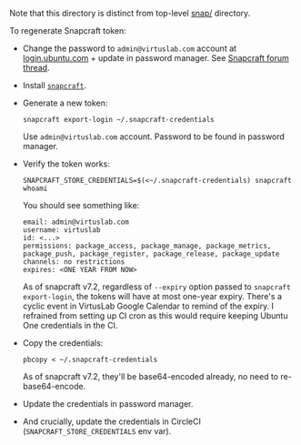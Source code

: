 Note that this directory is distinct from top-level [snap/](https://github.com/VirtusLab/git-machete/tree/master/snap) directory.

To regenerate Snapcraft token:

- Change the password to `admin@virtuslab.com` account at [login.ubuntu.com](https://login.ubuntu.com/) + update in password manager.
  See [Snapcraft forum thread](https://forum.snapcraft.io/t/is-there-any-way-to-expire-snapcraft-credentials/33483).

- Install [`snapcraft`](https://snapcraft.io/docs/installing-snapcraft).

- Generate a new token:
  ```shell
  snapcraft export-login ~/.snapcraft-credentials
  ```
  Use `admin@virtuslab.com` account. Password to be found in password manager.

- Verify the token works:
  ```shell
  SNAPCRAFT_STORE_CREDENTIALS=$(<~/.snapcraft-credentials) snapcraft whoami
  ```

  You should see something like:
  ```
  email: admin@virtuslab.com
  username: virtuslab
  id: <...>
  permissions: package_access, package_manage, package_metrics, package_push, package_register, package_release, package_update
  channels: no restrictions
  expires: <ONE YEAR FROM NOW>
  ```

  As of snapcraft v7.2, regardless of `--expiry` option passed to `snapcraft export-login`,
  the tokens will have at most one-year expiry.
  There's a cyclic event in VirtusLab Google Calendar to remind of the expiry.
  I refrained from setting up CI cron as this would require keeping Ubuntu One credentials in the CI.

- Copy the credentials:
  ```shell
  pbcopy < ~/.snapcraft-credentials
  ```
  As of snapcraft v7.2, they'll be base64-encoded already, no need to re-base64-encode.

- Update the credentials in password manager.

- And crucially, update the credentials in CircleCI (`SNAPCRAFT_STORE_CREDENTIALS` env var).
